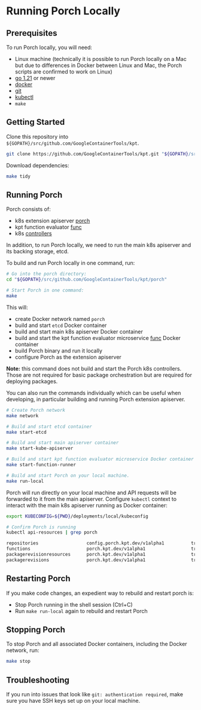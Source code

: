# Running Porch Locally

## Prerequisites

To run Porch locally, you will need:

* Linux machine (technically it is possible to run Porch locally on a Mac but
  due to differences in Docker between Linux and Mac, the Porch scripts are
  confirmed to work on Linux)
* [go 1.21](https://go.dev/dl/) or newer
* [docker](https://docs.docker.com/get-docker/)
* [git](https://git-scm.com/)
* [kubectl](https://kubernetes.io/docs/tasks/tools/install-kubectl-linux/)
* `make`

## Getting Started

Clone this repository into `${GOPATH}/src/github.com/GoogleContainerTools/kpt`.

```sh
git clone https://github.com/GoogleContainerTools/kpt.git "${GOPATH}/src/github.com/GoogleContainerTools/kpt"
```

Download dependencies:

```sh
make tidy
```

## Running Porch

Porch consists of:
* k8s extension apiserver [porch](../pkg/apiserver/)
* kpt function evaluator [func](../func/)
* k8s [controllers](../controllers)

In addition, to run Porch locally, we need to run the main k8s apiserver and its backing storage, etcd.

To build and run Porch locally in one command, run:

```sh
# Go into the porch directory:
cd "${GOPATH}/src/github.com/GoogleContainerTools/kpt/porch"

# Start Porch in one command:
make
```

This will:

* create Docker network named `porch`
* build and start `etcd` Docker container
* build and start main k8s apiserver Docker container
* build and start the kpt function evaluator microservice [func](../porch/func) Docker container
* build Porch binary and run it locally
* configure Porch as the extension apiserver

**Note:** this command does not build and start the Porch k8s controllers. Those
are not required for basic package orchestration but are required for deploying packages.

You can also run the commands individually which can be useful when developing,
in particular building and running Porch extension apiserver.

```sh
# Create Porch network
make network

# Build and start etcd container
make start-etcd

# Build and start main apiserver container
make start-kube-apiserver

# Build and start kpt function evaluator microservice Docker container
make start-function-runner

# Build and start Porch on your local machine.
make run-local
```

Porch will run directly on your local machine and API requests will be forwarded to it from the
main apiserver. Configure `kubectl` context to interact with the main k8s apiserver running as
Docker container:

```sh
export KUBECONFIG=${PWD}/deployments/local/kubeconfig

# Confirm Porch is running
kubectl api-resources | grep porch

repositories                  config.porch.kpt.dev/v1alpha1          true         Repository
functions                     porch.kpt.dev/v1alpha1                 true         Function
packagerevisionresources      porch.kpt.dev/v1alpha1                 true         PackageRevisionResources
packagerevisions              porch.kpt.dev/v1alpha1                 true         PackageRevision
```

## Restarting Porch

If you make code changes, an expedient way to rebuild and restart porch is:

* Stop Porch running in the shell session (Ctrl+C)
* Run `make run-local` again to rebuild and restart Porch

## Stopping Porch

To stop Porch and all associated Docker containers, including the Docker network, run:

```sh
make stop
```

## Troubleshooting

If you run into issues that look like `git: authentication required`, make sure you have SSH
keys set up on your local machine.
